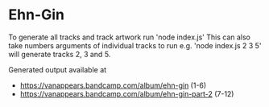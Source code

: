 # Ehn-Gin

To generate all tracks and track artwork run 'node index.js'
This can also take numbers arguments of individual tracks to run e.g. 'node index.js 2 3 5' will generate tracks 2, 3 and 5.

Generated output available at
* https://vanappears.bandcamp.com/album/ehn-gin (1-6)
* https://vanappears.bandcamp.com/album/ehn-gin-part-2 (7-12)

